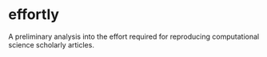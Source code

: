 # effortly
A preliminary analysis into the effort required for reproducing computational science scholarly articles.
